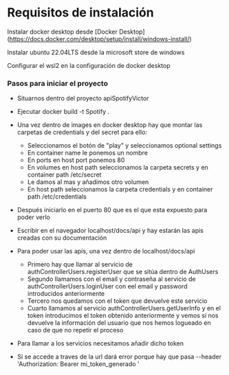 # Requisitos de instalación

Instalar docker desktop desde [Docker Desktop] (https://docs.docker.com/desktop/setup/install/windows-install/)

Instalar ubuntu 22.04LTS desde la microsoft store de windows

Configurar el wsl2 en la configuración de docker desktop


### Pasos para iniciar el proyecto

- Situarnos dentro del proyecto apiSpotifyVictor
- Ejecutar docker build -t Spotify .
- Una vez dentro de images en docker desktop hay que montar las carpetas de credentials y del secret para ello:
	- Seleccionamos el botón de "play" y seleccionamos optional settings
	- En container name le ponemos un nombre
	- En ports en host port ponemos 80
	- En volumes en host path seleccionamos la carpeta secrets y en container path /etc/secret
	- Le damos al mas y añadimos otro volumen
	- En host path seleccionamos la carpeta credentials y en container path /etc/credentials

- Después iniciarlo en el puerto 80 que es el que esta expuesto para poder verlo
- Escribir en el navegador localhost/docs/api y hay estarán las apis creadas con su documentación 
- Para poder usar las apis, una vez dentro de localhost/docs/api
	- Primero hay que llamar al servicio de authControllerUsers.registerUser que se sitúa dentro de AuthUsers
	- Segundo llamamos con el email y contraseña al servicio de authControllerUsers.loginUser con eel email y password introducidos anteriormente
	- Tercero nos quedamos con el token que devuelve este servicio
	- Cuarto llamamos al servicio authControllerUsers.getUserInfo y en el token introducimos el token obtenido anteriormente y vemos si nos devuelve la información del usuario que nos hemos logueado en caso de que no repetir el proceso
- Para llamar a los servicios necesitamos añadir dicho token 
- Si se accede a traves de la url dará error porque hay que pasa --header 'Authorization: Bearer mi_token_generado '
